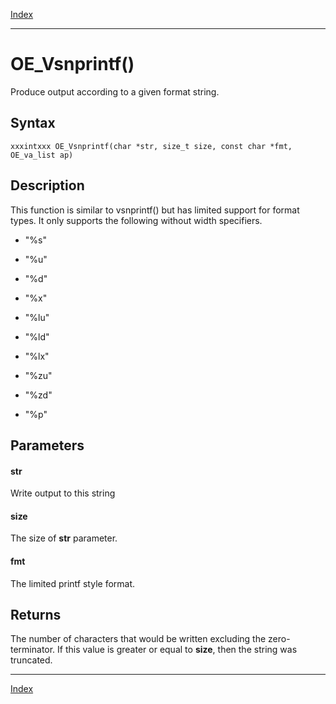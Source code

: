 [Index](index.md)

---
# OE_Vsnprintf()

Produce output according to a given format string.

## Syntax

    xxxintxxx OE_Vsnprintf(char *str, size_t size, const char *fmt, OE_va_list ap)
## Description 

This function is similar to vsnprintf() but has limited support for format types. It only supports the following without width specifiers.

- "%s"

- "%u"

- "%d"

- "%x"

- "%lu"

- "%ld"

- "%lx"

- "%zu"

- "%zd"

- "%p"



## Parameters

#### str

Write output to this string

#### size

The size of **str** parameter.

#### fmt

The limited printf style format.

## Returns

The number of characters that would be written excluding the zero-terminator. If this value is greater or equal to **size**, then the string was truncated.

---
[Index](index.md)

